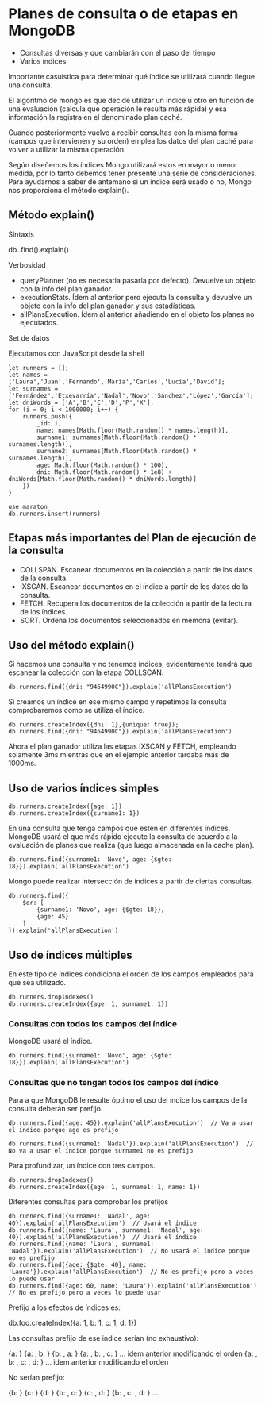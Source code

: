 # Planes de consulta o de etapas en MongoDB

- Consultas diversas y que cambiarán con el paso del tiempo
- Varios índices

Importante casuistica para determinar qué índice se utilizará cuando llegue una consulta.

El algoritmo de mongo es que decide utilizar un índice u otro en función de una evaluación
(calcula que operación le resulta más rápida) y esa información la registra en el denominado
plan caché.

Cuando posteriormente vuelve a recibir consultas con la misma forma (campos que intervienen y su orden)
emplea los datos del plan caché para volver a utilizar la misma operación.

Según diseñemos los índices Mongo utilizará estos en mayor o menor medida, por lo tanto debemos tener
presente una serie de consideraciones. Para ayudarnos a saber de antemano si un índice será usado o
no, Mongo nos proporciona el método explain().

## Método explain()

Sintaxis

db.<coleccion>.find(<forma-consulta>).explain(<modo-verbosidad>)

Verbosidad

- queryPlanner (no es necesaria pasarla por defecto). Devuelve un objeto con la info del plan ganador.
- executionStats. Ídem al anterior pero ejecuta la consulta y devuelve un objeto con la info del plan ganador y sus estadísticas.
- allPlansExecution. Ídem al anterior añadiendo en el objeto los planes no ejecutados.

Set de datos

Ejecutamos con JavaScript desde la shell

```
let runners = [];
let names = ['Laura','Juan','Fernando','María','Carlos','Lucía','David'];
let surnames = ['Fernández','Etxevarría','Nadal','Novo','Sánchez','López','García'];
let dniWords = ['A','B','C','D','P','X'];
for (i = 0; i < 1000000; i++) {
    runners.push({
        _id: i,
        name: names[Math.floor(Math.random() * names.length)],
        surname1: surnames[Math.floor(Math.random() * surnames.length)],
        surname2: surnames[Math.floor(Math.random() * surnames.length)],
        age: Math.floor(Math.random() * 100),
        dni: Math.floor(Math.random() * 1e8) + dniWords[Math.floor(Math.random() * dniWords.length)]
    })
}

use maraton
db.runners.insert(runners)
```

## Etapas más importantes del Plan de ejecución de la consulta

- COLLSPAN. Escanear documentos en la colección a partir de los datos de la consulta.
- IXSCAN. Escanear documentos en el índice a partir de los datos de la consulta.
- FETCH. Recupera los documentos de la colección a partir de la lectura de los índices.
- SORT. Ordena los documentos seleccionados en memoria (evitar).

## Uso del método explain()

Si hacemos una consulta y no tenemos índices, evidentemente tendrá que escanear la colección con la etapa
COLLSCAN.

```
db.runners.find({dni: "9464990C"}).explain('allPlansExecution')
```

Si creamos un índice en ese mismo campo y repetimos la consulta comprobaremos como se utiliza el índice.

```
db.runners.createIndex({dni: 1},{unique: true});
db.runners.find({dni: "9464990C"}).explain('allPlansExecution')
```

Ahora el plan ganador utiliza las etapas IXSCAN y FETCH, empleando solamente 3ms mientras que en el ejemplo anterior tardaba más de 1000ms.

## Uso de varios índices simples

```
db.runners.createIndex({age: 1})
db.runners.createIndex({surname1: 1})
```

En una consulta que tenga campos que estén en diferentes índices, MongoDB usará el que más rápido ejecute la consulta
de acuerdo a la evaluación de planes que realiza (que luego almacenada en la cache plan).

```
db.runners.find({surname1: 'Novo', age: {$gte: 18}}).explain('allPlansExecution')
```

Mongo puede realizar intersección de índices a partir de ciertas consultas.

```
db.runners.find({
    $or: [
        {surname1: 'Novo', age: {$gte: 18}},
        {age: 45}
    ]
}).explain('allPlansExecution')
```

## Uso de índices múltiples

En este tipo de índices condiciona el orden de los campos empleados para que sea utilizado.

```
db.runners.dropIndexes()
db.runners.createIndex({age: 1, surname1: 1})
```

### Consultas con todos los campos del índice

MongoDB usará el índice.

```
db.runners.find({surname1: 'Novo', age: {$gte: 18}}).explain('allPlansExecution')
```

### Consultas que no tengan todos los campos del índice

Para a que MongoDB le resulte óptimo el uso del índice los campos de la consulta
deberán ser prefijo.

```
db.runners.find({age: 45}).explain('allPlansExecution')  // Va a usar el índice porque age es prefijo
```

```
db.runners.find({surname1: 'Nadal'}).explain('allPlansExecution')  // No va a usar el índice porque surname1 no es prefijo
```

Para profundizar, un índice con tres campos.


```
db.runners.dropIndexes()
db.runners.createIndex({age: 1, surname1: 1, name: 1})
```

Diferentes consultas para comprobar los prefijos

```
db.runners.find({surname1: 'Nadal', age: 40}).explain('allPlansExecution')  // Usará el índice
db.runners.find({name: 'Laura', surname1: 'Nadal', age: 40}).explain('allPlansExecution')  // Usará el índice
db.runners.find({name: 'Laura', surname1: 'Nadal'}).explain('allPlansExecution')  // No usará el índice porque no es prefijo
db.runners.find({age: {$gte: 40}, name: 'Laura'}).explain('allPlansExecution')  // No es prefijo pero a veces lo puede usar
db.runners.find({age: 60, name: 'Laura'}).explain('allPlansExecution')  // No es prefijo pero a veces lo puede usar
```

Prefijo a los efectos de índices es:

db.foo.createIndex({a: 1, b: 1, c: 1, d: 1})

Las consultas prefijo de ese indice serían (no exhaustivo):

{a: <valor>}
{a: <valor>, b: <valor>}
{b: <valor>, a: <valor>}
{a: <valor>, b: <valor>, c: <valor>}
... idem anterior modificando el orden
{a: <valor>, b: <valor>, c: <valor>, d: <valor>}
... idem anterior modificando el orden

No serían prefijo:

{b: <valor>}
{c: <valor>}
{d: <valor>}
{b: <valor>, c: <valor>}
{c: <valor>, d: <valor>}
{b: <valor>, c: <valor>, d: <valor>}
...